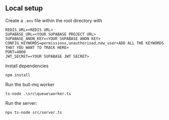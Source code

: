 



## Local setup

Create a `.env` file within the root directory with 

```
REDIS_URL=<REDIS URL>
SUPABASE_URL=<YOUR SUPABASE PROJECT URL>
SUPABASE_ANON_KEY=<YOUR SUPABASE ANON KEY>
CONFIG_KEYWORDS=permissions,unauthorised,new_user<ADD ALL THE KEYWORDS THAT YOU WANT TO TRACK HERE>
PORT=4000
JWT_SECRET=<YOUR SUPABASE JWT SECRET>

```

Install dependencies

```
npm install
```

Run the bull-mq worker
```
ts-node .\src\queue\worker.ts
```
Run the  server:

```bash
npx ts-node src/server.ts
```
